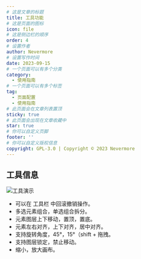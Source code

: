 ```yaml
---
# 这是文章的标题
title: 工具功能
# 这是页面的图标
icon: file
# 这是侧边栏的顺序
order: 4
# 设置作者
author: Nevermore
# 设置写作时间
date: 2023-09-15
# 一个页面可以有多个分类
category:
  - 使用指南
# 一个页面可以有多个标签
tag:
  - 页面配置
  - 使用指南
# 此页面会在文章列表置顶
sticky: true
# 此页面会出现在文章收藏中
star: true
# 你可以自定义页脚
footer: ''
# 你可以自定义版权信息
copyright: GPL-3.0 | Copyright © 2023 Nevermore
---
```


## 工具信息

![工具演示](/assets/gif/tools.gif)

- 可以在 工具栏 中回滚撤销操作。
- 多选元素组合，单选组合拆分。
- 元素图层上下移动，置顶，置底。
- 元素左右对齐，上下对齐，居中对齐。
- 支持旋转角度，45°，15°（shift + 拖拽。
- 支持图层锁定，禁止移动。
- 缩小，放大画布。
